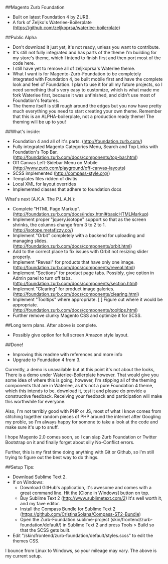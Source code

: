 ##Magento Zurb Foundation
- Built on latest Foundation 4 by ZURB.
- A fork of Željko's Waterlee-Boilerplate (https://github.com/zeljkoprsa/waterlee-boilerplate)

##Public Alpha
- Don't download it just yet, it's not ready, unless you want to contribute.
- It's still not fully integrated and has parts of the theme I'm building for my store's theme, which I intend to finish first and then port most of the code here.
- I still have yet to remove all of zeljkoprsa's Waterlee theme.
- What I want is for Magento-Zurb-Foundation to be completely integrated with Foundation 4, be built mobile first and have the complete look and feel of Foundation. I plan to use it for all my future projects, so I need something that's very easy to customize, which is what made me fork Waterlee first, because it was unfinished, and didn't use most of Foundation's features.
-  The theme itself is still rough around the edges but you now have pretty much everything you need to start creating your own theme.
Remember that this is an ALPHA-boilerplate, not a production ready theme! The theming will be up to you!

##What's inside:
- Foundation 4 and all of it's parts. (http://foundation.zurb.com/)
- Fully integrated Magento Categories Menu, Search and Top Links with Foundation's Top Bar. (http://foundation.zurb.com/docs/components/top-bar.html)
- Off Canvas Left-Sidebar Menu on Mobile (http://www.zurb.com/playground/off-canvas-layouts)
- SCSS implemented (http://compass-style.org/)
- Templates files ridden of divitis
- Local XML for layout overrides
- Implemented classes that adhere to foundation docs

What's next (A.K.A. The P.L.A.N.):
- Complete "HTML Page Markup".(http://foundation.zurb.com/docs/index.html#basicHTMLMarkup)
- Implement proper "jquery.isotope" support so that as the screen shrinks, the columns change from 3 to 2 to 1. (http://isotope.metafizzy.co/)
- Implement "Orbit" completely with a backend for uploading and managing slides. (http://foundation.zurb.com/docs/components/orbit.html)
- Add <meta content='width=device-width; initial-scale=1.0; maximum-scale=1.0; user-scalable=0;' name='viewport' /> to the correct place to fix issues with Orbit not resizing slider properly.
- Implement "Reveal" for products that have only one image. (http://foundation.zurb.com/docs/components/reveal.html)
- Implement "Sections" for product page tabs. Possibly, give option in Admin panel to turn off tabs. (http://foundation.zurb.com/docs/components/section.html)
- Implement "Clearing" for product image galeries. (http://foundation.zurb.com/docs/components/clearing.html)
- Implement "Tooltips" where appropriate. [ ] Figure out where it would be appropriate. (http://foundation.zurb.com/docs/components/tooltips.html)
- Further remove clunky Magento CSS and optimize it for SCSS.

##Long term plans. After above is complete.
- Possibly give option for full screen Amazon style layout.

##Done!
- Improving this readme with references and more info
- Upgrade to Foundation 4 from 3.

Currently, a demo is unavailable but at this point it's not about the looks, There is a demo under Waterlee-Boilerplate however. That would give you some idea of where this is going, however, I'm stipping all of the theming components that are in Waterlee, as it's not a pure Foundation 4 theme, which this intends to be. download it, test it and please do provide a constructive feedback. Receiving your feedback and participation will make this worthwhile for everyone.

Also, I'm not terribly good with PHP or JS, most of what I know comes from stitching together random pieces of PHP around the internet after Googling my proble, so I'm always happy for somone to take a look at the code and make sure it's up to snuff.

I hope Magento 2.0 comes soon, so I can slap Zurb Foundation or Twitter Bootstrap on it and finally forget about silly No-Conflict errors.

Further, this is my first time doing anything with Git or Github, so I'm still trying to figure out the best way to do things.

##Setup Tips:
- Download Sublime Text 2.
- If on Windows:
	- Download GitHub's application, it's awesome and comes with a great command line. Hit the [Clone in Windows] button on top.
	- Buy Sublime Text 2 (http://www.sublimetext.com/2) It's well worth it, and my fave editor.
	- Install the Compass Bundle for Sublime Text 2 (https://github.com/CristinaSolana/Compass-ST2-Bundle)
	- Open the Zurb-Foundation.sublime-project (skin/frontend/zurb-foundation/default/) in Sublime Text 2 and press Tools > Build so that the SCSS gets built.
- Edit "/skin/frontend/zurb-foundation/default/styles.scss" to edit the themes CSS.

I bounce from Linux to Windows, so your mileage may vary. The above is my current setup.